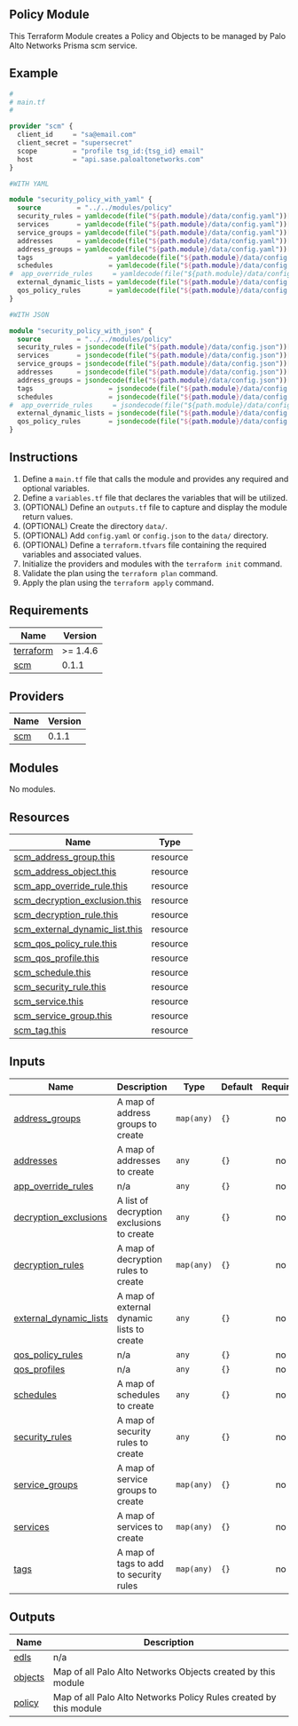 ## Policy Module

This Terraform Module creates a Policy and Objects to be managed by Palo Alto Networks
Prisma scm service.

## Example

```terraform
#
# main.tf
#

provider "scm" {
  client_id     = "sa@email.com"
  client_secret = "supersecret"
  scope         = "profile tsg_id:{tsg_id} email"
  host          = "api.sase.paloaltonetworks.com"
}

#WITH YAML

module "security_policy_with_yaml" {
  source         = "../../modules/policy"
  security_rules = yamldecode(file("${path.module}/data/config.yaml"))["security_rules"]
  services       = yamldecode(file("${path.module}/data/config.yaml"))["services"]
  service_groups = yamldecode(file("${path.module}/data/config.yaml"))["service_groups"]
  addresses      = yamldecode(file("${path.module}/data/config.yaml"))["addresses"]
  address_groups = yamldecode(file("${path.module}/data/config.yaml"))["address_groups"]
  tags                   = yamldecode(file("${path.module}/data/config.yaml"))["tags"]
  schedules              = yamldecode(file("${path.module}/data/config.yaml"))["schedules"]
#  app_override_rules     = yamldecode(file("${path.module}/data/config.yaml"))["app_override_rules"]
  external_dynamic_lists = yamldecode(file("${path.module}/data/config.yaml"))["external_dynamic_lists"]
  qos_policy_rules       = yamldecode(file("${path.module}/data/config.yaml"))["qos_policy_rules"]
}

#WITH JSON

module "security_policy_with_json" {
  source         = "../../modules/policy"
  security_rules = jsondecode(file("${path.module}/data/config.json"))["security_rules"]
  services       = jsondecode(file("${path.module}/data/config.json"))["services"]
  service_groups = jsondecode(file("${path.module}/data/config.json"))["service_groups"]
  addresses      = jsondecode(file("${path.module}/data/config.json"))["addresses"]
  address_groups = jsondecode(file("${path.module}/data/config.json"))["address_groups"]
  tags                   = jsondecode(file("${path.module}/data/config.json"))["tags"]
  schedules              = jsondecode(file("${path.module}/data/config.json"))["schedules"]
#  app_override_rules     = jsondecode(file("${path.module}/data/config.json"))["app_override_rules"]
  external_dynamic_lists = jsondecode(file("${path.module}/data/config.json"))["external_dynamic_lists"]
  qos_policy_rules       = jsondecode(file("${path.module}/data/config.json"))["qos_policy_rules"]
}
```

## Instructions

1. Define a `main.tf` file that calls the module and provides any required and
optional variables.
2. Define a `variables.tf` file that declares the variables that will be
utilized.
3. (OPTIONAL) Define an `outputs.tf` file to capture and display the module
return values.
4. (OPTIONAL) Create the directory `data/`.
5. (OPTIONAL) Add `config.yaml` or `config.json` to the `data/` directory.
6. (OPTIONAL) Define a `terraform.tfvars` file containing the required
variables and associated values.
7. Initialize the providers and modules with the `terraform init` command.
8. Validate the plan using the `terraform plan` command.
9. Apply the plan using the `terraform apply` command. 

<!-- BEGINNING OF PRE-COMMIT-TERRAFORM DOCS HOOK -->
## Requirements

| Name | Version |
|------|---------|
| <a name="requirement_terraform"></a> [terraform](#requirement\_terraform) | >= 1.4.6 |
| <a name="requirement_scm"></a> [scm](#requirement\_scm) | 0.1.1 |

## Providers

| Name | Version |
|------|---------|
| <a name="provider_scm"></a> [scm](#provider\_scm) | 0.1.1 |

## Modules

No modules.

## Resources

| Name | Type |
|------|------|
| [scm_address_group.this](https://registry.terraform.io/providers/PaloAltoNetworks/scm/0.1.1/docs/resources/address_group) | resource |
| [scm_address_object.this](https://registry.terraform.io/providers/PaloAltoNetworks/scm/0.1.1/docs/resources/address_object) | resource |
| [scm_app_override_rule.this](https://registry.terraform.io/providers/PaloAltoNetworks/scm/0.1.1/docs/resources/app_override_rule) | resource |
| [scm_decryption_exclusion.this](https://registry.terraform.io/providers/PaloAltoNetworks/scm/0.1.1/docs/resources/decryption_exclusion) | resource |
| [scm_decryption_rule.this](https://registry.terraform.io/providers/PaloAltoNetworks/scm/0.1.1/docs/resources/decryption_rule) | resource |
| [scm_external_dynamic_list.this](https://registry.terraform.io/providers/PaloAltoNetworks/scm/0.1.1/docs/resources/external_dynamic_list) | resource |
| [scm_qos_policy_rule.this](https://registry.terraform.io/providers/PaloAltoNetworks/scm/0.1.1/docs/resources/qos_policy_rule) | resource |
| [scm_qos_profile.this](https://registry.terraform.io/providers/PaloAltoNetworks/scm/0.1.1/docs/resources/qos_profile) | resource |
| [scm_schedule.this](https://registry.terraform.io/providers/PaloAltoNetworks/scm/0.1.1/docs/resources/schedule) | resource |
| [scm_security_rule.this](https://registry.terraform.io/providers/PaloAltoNetworks/scm/0.1.1/docs/resources/security_rule) | resource |
| [scm_service.this](https://registry.terraform.io/providers/PaloAltoNetworks/scm/0.1.1/docs/resources/service) | resource |
| [scm_service_group.this](https://registry.terraform.io/providers/PaloAltoNetworks/scm/0.1.1/docs/resources/service_group) | resource |
| [scm_tag.this](https://registry.terraform.io/providers/PaloAltoNetworks/scm/0.1.1/docs/resources/tag) | resource |

## Inputs

| Name | Description | Type | Default | Required |
|------|-------------|------|---------|:--------:|
| <a name="input_address_groups"></a> [address\_groups](#input\_address\_groups) | A map of address groups to create | `map(any)` | `{}` | no |
| <a name="input_addresses"></a> [addresses](#input\_addresses) | A map of addresses to create | `any` | `{}` | no |
| <a name="input_app_override_rules"></a> [app\_override\_rules](#input\_app\_override\_rules) | n/a | `any` | `{}` | no |
| <a name="input_decryption_exclusions"></a> [decryption\_exclusions](#input\_decryption\_exclusions) | A list of decryption exclusions to create | `any` | `{}` | no |
| <a name="input_decryption_rules"></a> [decryption\_rules](#input\_decryption\_rules) | A map of decryption rules to create | `map(any)` | `{}` | no |
| <a name="input_external_dynamic_lists"></a> [external\_dynamic\_lists](#input\_external\_dynamic\_lists) | A map of external dynamic lists to create | `any` | `{}` | no |
| <a name="input_qos_policy_rules"></a> [qos\_policy\_rules](#input\_qos\_policy\_rules) | n/a | `any` | `{}` | no |
| <a name="input_qos_profiles"></a> [qos\_profiles](#input\_qos\_profiles) | n/a | `any` | `{}` | no |
| <a name="input_schedules"></a> [schedules](#input\_schedules) | A map of schedules to create | `any` | `{}` | no |
| <a name="input_security_rules"></a> [security\_rules](#input\_security\_rules) | A map of security rules to create | `any` | `{}` | no |
| <a name="input_service_groups"></a> [service\_groups](#input\_service\_groups) | A map of service groups to create | `map(any)` | `{}` | no |
| <a name="input_services"></a> [services](#input\_services) | A map of services to create | `map(any)` | `{}` | no |
| <a name="input_tags"></a> [tags](#input\_tags) | A map of tags to add to security rules | `map(any)` | `{}` | no |

## Outputs

| Name | Description |
|------|-------------|
| <a name="output_edls"></a> [edls](#output\_edls) | n/a |
| <a name="output_objects"></a> [objects](#output\_objects) | Map of all Palo Alto Networks Objects created by this module |
| <a name="output_policy"></a> [policy](#output\_policy) | Map of all Palo Alto Networks Policy Rules created by this module |
<!-- END OF PRE-COMMIT-TERRAFORM DOCS HOOK -->